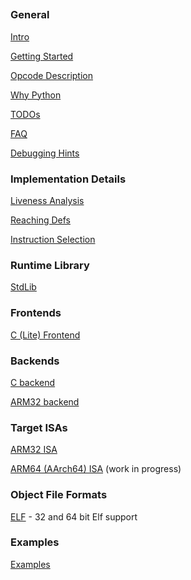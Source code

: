 ## 

### General

[Intro](../README.md)

[Getting Started](getting_started.md)

[Opcode Description](opcodes.md)

[Why Python](why_python.md)

[TODOs](todo.md)

[FAQ](FAQ.md)

[Debugging Hints](debugging.md)

### Implementation Details

[Liveness Analysis](liveness.md)

[Reaching Defs](use_def.md)

[Instruction Selection](instruction_selection.md)

### Runtime Library

[StdLib](../StdLib/README.md)

### Frontends

[C (Lite) Frontend](../FrontEndC/README.md)

### Backends

[C backend](../CodeGenC/README.md)

[ARM32 backend](../CodeGenA32/README.md)

### Target ISAs

[ARM32 ISA](../CpuA32/README.md)

[ARM64 (AArch64) ISA](../CpuA64/README.md) (work in progress)

### Object File Formats

[ELF](../Elf/README.md) - 32 and 64 bit Elf support

### Examples

[Examples](../Examples/README.md)
